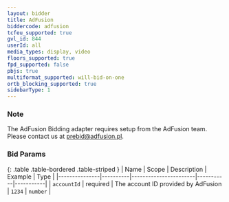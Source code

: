 ```yaml
---
layout: bidder
title: AdFusion
biddercode: adfusion 
tcfeu_supported: true
gvl_id: 844
userId: all
media_types: display, video
floors_supported: true
fpd_supported: false
pbjs: true
multiformat_supported: will-bid-on-one
ortb_blocking_supported: true
sidebarType: 1
---
```


### Note

The AdFusion Bidding adapter requires setup from the AdFusion team. Please contact us at [prebid@adfusion.pl](mailto:prebid@adfusion.pl).

### Bid Params

{: .table .table-bordered .table-striped }
| Name | Scope | Description | Example | Type |
|---------------|----------|-----------------------|-----------|-----------|
| `accountId` | required | The account ID provided by AdFusion | `1234` | `number` |
